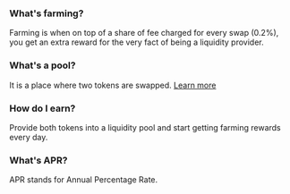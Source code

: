 ### What's farming?
Farming is when on top of a share of fee charged for every swap (0.2%), you get an extra reward for the very fact of being a liquidity provider.

### What's a pool?
It is a place where two tokens are swapped. [Learn&nbsp;more](https://www.minter.network/earn/liquidity-pools)

### How do I earn?
Provide both tokens into a liquidity pool and start getting farming rewards every day.

### What's APR?
APR stands for Annual Percentage Rate.
